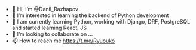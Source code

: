 - 👋 Hi, I’m @Danil_Razhapov
- 👀 I’m interested in learning the backend of Python development
- 🌱 I am currently learning Python, working with Django, DRF, PostgreSQL and started learning React, JS
- 💞️ I’m looking to collaborate on ...
- 📫 How to reach me https://t.me/Ryuouko

<!---
Ryuoukou/Ryuoukou is a ✨ special ✨ repository because its `README.md` (this file) appears on your GitHub profile.
You can click the Preview link to take a look at your changes.
--->

